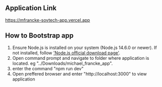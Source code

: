 ## Application Link 
https://mfrancke-sovtech-app.vercel.app

## How to Bootstrap app
1) Ensure Node.js is installed on your system (Node.js 14.6.0 or newer). If not installed, follow ['Node.js official download page'](https://nodejs.org/en/download/).
2) Open command prompt and navigate to folder where application is located. eg "../Downloads/michael_francke_app".
3) enter the command "npm run dev"
4) Open preffered browser and enter "http://localhost:3000" to view application
